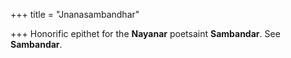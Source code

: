 +++
title = "Jnanasambandhar"

+++
Honorific epithet for the **Nayanar** poetsaint **Sambandar**. See **Sambandar**.
